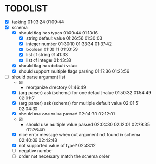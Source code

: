 # TODOLIST

- [x] tasking 01:03:24 01:09:44
- [x] schema
  - [x] should flag has types 01:09:44 01:13:16
    - [x] string default value 01:26:56 01:30:03
    - [x] integer number 01:30:10 01:33:34 01:37:42
    - [x] boolean 01:38:11 01:38:59
    - [x] list of string 01:41:33
    - [x] list of integer 01:43:38
  - [x] should flag has default value
  - [x] should support multiple flags parsing 01:17:36 01:26:56
- [ ] should parse argument list
  - [x] - reorganize directory 01:46:49
  * [x] (arg parser) ask (schema) for one default value 01:50:32 01:54:49 02:01:51
  * [x] (arg parser) ask (schema) for multiple default value 02:01:51 02:04:30
  * [x] should use one value passed 02:04:30 02:12:01
  * [x] - should use multiple value passed 02:04:30 02:12:01 02:29:35 02:36:40
  * [x] nice error message when out argument not found in schema 02:40:06 02:42:48
  * [x] not supported value of type? 02:43:12
  * [ ] negative number
  * [ ] order not necessary match the schema order
